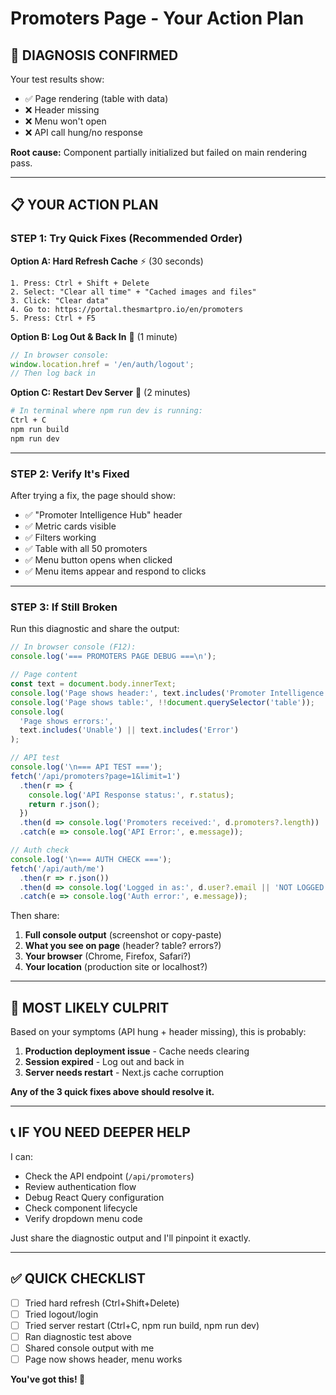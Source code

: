 # Promoters Page - Your Action Plan

## 🎯 DIAGNOSIS CONFIRMED

Your test results show:

- ✅ Page rendering (table with data)
- ❌ Header missing
- ❌ Menu won't open
- ❌ API call hung/no response

**Root cause:** Component partially initialized but failed on main rendering pass.

---

## 📋 YOUR ACTION PLAN

### STEP 1: Try Quick Fixes (Recommended Order)

**Option A: Hard Refresh Cache** ⚡ (30 seconds)

```
1. Press: Ctrl + Shift + Delete
2. Select: "Clear all time" + "Cached images and files"
3. Click: "Clear data"
4. Go to: https://portal.thesmartpro.io/en/promoters
5. Press: Ctrl + F5
```

**Option B: Log Out & Back In** 🔐 (1 minute)

```javascript
// In browser console:
window.location.href = '/en/auth/logout';
// Then log back in
```

**Option C: Restart Dev Server** 🔄 (2 minutes)

```bash
# In terminal where npm run dev is running:
Ctrl + C
npm run build
npm run dev
```

---

### STEP 2: Verify It's Fixed

After trying a fix, the page should show:

- ✅ "Promoter Intelligence Hub" header
- ✅ Metric cards visible
- ✅ Filters working
- ✅ Table with all 50 promoters
- ✅ Menu button opens when clicked
- ✅ Menu items appear and respond to clicks

---

### STEP 3: If Still Broken

Run this diagnostic and share the output:

```javascript
// In browser console (F12):
console.log('=== PROMOTERS PAGE DEBUG ===\n');

// Page content
const text = document.body.innerText;
console.log('Page shows header:', text.includes('Promoter Intelligence Hub'));
console.log('Page shows table:', !!document.querySelector('table'));
console.log(
  'Page shows errors:',
  text.includes('Unable') || text.includes('Error')
);

// API test
console.log('\n=== API TEST ===');
fetch('/api/promoters?page=1&limit=1')
  .then(r => {
    console.log('API Response status:', r.status);
    return r.json();
  })
  .then(d => console.log('Promoters received:', d.promoters?.length))
  .catch(e => console.log('API Error:', e.message));

// Auth check
console.log('\n=== AUTH CHECK ===');
fetch('/api/auth/me')
  .then(r => r.json())
  .then(d => console.log('Logged in as:', d.user?.email || 'NOT LOGGED IN'))
  .catch(e => console.log('Auth error:', e.message));
```

Then share:

1. **Full console output** (screenshot or copy-paste)
2. **What you see on page** (header? table? errors?)
3. **Your browser** (Chrome, Firefox, Safari?)
4. **Your location** (production site or localhost?)

---

## 🎯 MOST LIKELY CULPRIT

Based on your symptoms (API hung + header missing), this is probably:

1. **Production deployment issue** - Cache needs clearing
2. **Session expired** - Log out and back in
3. **Server needs restart** - Next.js cache corruption

**Any of the 3 quick fixes above should resolve it.**

---

## 📞 IF YOU NEED DEEPER HELP

I can:

- Check the API endpoint (`/api/promoters`)
- Review authentication flow
- Debug React Query configuration
- Check component lifecycle
- Verify dropdown menu code

Just share the diagnostic output and I'll pinpoint it exactly.

---

## ✅ QUICK CHECKLIST

- [ ] Tried hard refresh (Ctrl+Shift+Delete)
- [ ] Tried logout/login
- [ ] Tried server restart (Ctrl+C, npm run build, npm run dev)
- [ ] Ran diagnostic test above
- [ ] Shared console output with me
- [ ] Page now shows header, menu works

**You've got this! 🚀**
